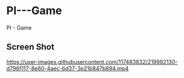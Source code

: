 # PI---Game
PI - Game 

## Screen Shot
https://user-images.githubusercontent.com/117483832/219982130-d796f117-8e60-4aec-bd37-3e21b847b894.mp4

